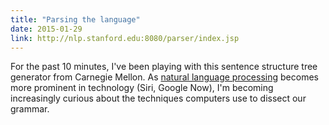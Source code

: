```yaml
---
title: "Parsing the language"
date: 2015-01-29
link: http://nlp.stanford.edu:8080/parser/index.jsp
---
```

 For the past 10 minutes, I've been playing with this sentence structure tree generator from Carnegie Mellon. As [natural language processing](http://en.wikipedia.org/wiki/Natural_language_processing) becomes more prominent in technology (Siri, Google Now), I'm becoming increasingly curious about the techniques computers use to dissect our grammar.
